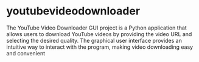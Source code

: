 # youtubevideodownloader
The YouTube Video Downloader GUI project is a Python application that allows users to download YouTube videos by providing the video URL and selecting the desired quality. The graphical user interface provides an intuitive way to interact with the program, making video downloading easy and convenient

